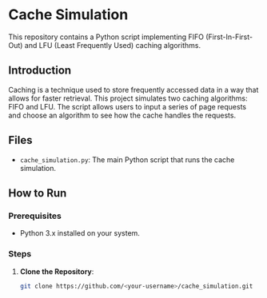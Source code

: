 # Cache Simulation

This repository contains a Python script implementing FIFO (First-In-First-Out) and LFU (Least Frequently Used) caching algorithms.

## Introduction

Caching is a technique used to store frequently accessed data in a way that allows for faster retrieval. This project simulates two caching algorithms: FIFO and LFU. The script allows users to input a series of page requests and choose an algorithm to see how the cache handles the requests.

## Files

- `cache_simulation.py`: The main Python script that runs the cache simulation.

## How to Run

### Prerequisites

- Python 3.x installed on your system.

### Steps

1. **Clone the Repository**:
   ```sh
   git clone https://github.com/<your-username>/cache_simulation.git
